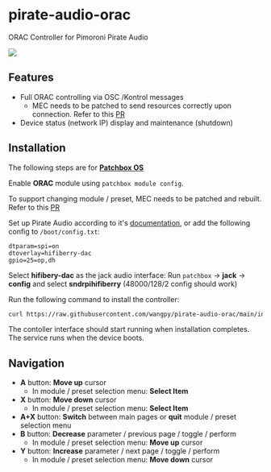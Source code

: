 # pirate-audio-orac
ORAC Controller for Pimoroni Pirate Audio

[![](http://img.youtube.com/vi/QDBVFwmH3f0/0.jpg)](http://www.youtube.com/watch?v=QDBVFwmH3f0 "Pirate Audio + Keybow = ORAC Fun")

## Features
* Full ORAC controlling via OSC /Kontrol messages
  - MEC needs to be patched to send resources correctly upon connection. Refer to this [PR](https://github.com/TheTechnobear/MEC/pull/23)
* Device status (network IP) display and maintenance (shutdown)

## Installation
The following steps are for [**Patchbox OS**](https://blokas.io/patchbox-os/)

Enable **ORAC** module using `patchbox module config`.

To support changing module / preset, MEC needs to be patched and rebuilt. Refer to this [PR](https://github.com/TheTechnobear/MEC/pull/23)

Set up Pirate Audio according to it's [documentation](https://github.com/pimoroni/pirate-audio), or add the following config to `/boot/config.txt`:
```
dtparam=spi=on
dtoverlay=hifiberry-dac
gpio=25=op,dh
```

Select **hifibery-dac** as the jack audio interface: Run `patchbox` -> **jack** -> **config** and select **sndrpihifiberry** (48000/128/2 config should work)

Run the following command to install the controller:
```sh
curl https://raw.githubusercontent.com/wangpy/pirate-audio-orac/main/install.sh | bash
```

The contoller interface should start running when installation completes. The service runs when the device boots.

## Navigation
* **A** button: **Move up** cursor
  - In module / preset selection menu: **Select Item**
* **X** button: **Move down** cursor 
  - In module / preset selection menu: **Select Item**
* **A+X** button: **Switch** between main pages or **quit** module / preset selection menu
* **B** button: **Decrease** parameter / previous page / toggle / perform 
  - In module / preset selection menu: **Move up** cursor
* **Y** button: **Increase** parameter / next page / toggle / perform 
  - In module / preset selection menu: **Move down** cursor
